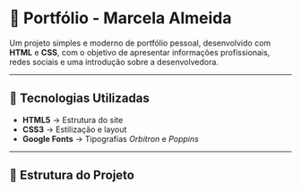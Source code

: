 # 🌸 Portfólio - Marcela Almeida

Um projeto simples e moderno de portfólio pessoal, desenvolvido com **HTML** e **CSS**, com o objetivo de apresentar informações profissionais, redes sociais e uma introdução sobre a desenvolvedora.

---

## 🚀 Tecnologias Utilizadas

- **HTML5** → Estrutura do site  
- **CSS3** → Estilização e layout  
- **Google Fonts** → Tipografias *Orbitron* e *Poppins*

---

## 🧩 Estrutura do Projeto

